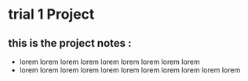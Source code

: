# trial 1 Project 

## this is the project notes : 

- lorem lorem lorem lorem lorem lorem lorem lorem lorem 
- lorem lorem lorem lorem lorem lorem lorem lorem lorem lorem lorem 
